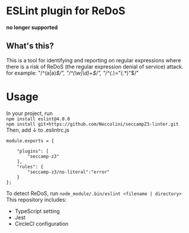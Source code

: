# ESLint plugin for ReDoS
**no longer supported**
## What's this?
This is a tool for identifying and reporting on regular expressions where 
there is a risk of ReDoS (the regular expression denial of service) attack.<br>
for example: "/^(a|a)*$/", "/^(\w|\d)+$/", "/^(.*)="(.*)"$/"

# Usage<br>
In your project, run<br>
```npm install eslint@4.0.0```<br>
```npm install git+https://github.com/Neccolini/seccampZ3-linter.git```<br>
Then, add ↓ to .eslintrc.js<br>
```
module.exports = {

    "plugins": [
        "seccamp-z3"
    ],
    "rules": {
        "seccamp-z3/no-literal":"error"
    }
};
```

To detect ReDoS, run
```node_module/.bin/eslint <filename | directory>```<br>
This repository includes:

* TypeScript setting
* Jest
* CircleCI configuration

